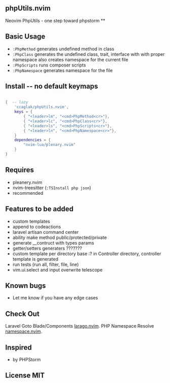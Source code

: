 ## phpUtils.nvim

Neovim PhpUtils - one step toward phpstorm
**

## Basic Usage

-   `:PhpMethod` generates undefined method in class
-   `:PhpClass` generates the undefined class, trait, interface with with proper namespace also creates namespace for the current file
-   `:PhpScripts` runs composer scripts
-   `:PhpNamespace` generates namespace for the file

## Install    -- no default keymaps

```lua

{  -- lazy
    'ccaglak/phpUtils.nvim',
    keys = {
        { "<leader>lm", "<cmd>PhpMethod<cr>"},
        { "<leader>lc", "<cmd>PhpClass<cr>"},
        { "<leader>ls", "<cmd>PhpScripts<cr>"},
        { "<leader>ln", "<cmd>PhpNamespace<cr>"},
    }
    dependencies = {
        "nvim-lua/plenary.nvim"
    }
}

```

## Requires

-   pleanery.nvim
-   nvim-treesitter (`:TSInstall php json`)
-   recommended

## Features to be added
- custom templates
- append to codeactions
- laravel artisan command center
- ability make method public/protected/private
- generate __contruct with types params
- getter/setters generaters ???????
- custom template per directory base :? in Controller directory, controller template is generated
- run tests (run all, filter, file, line)
- vim.ui.select and input overwrite telescope

## Known bugs
-   Let me know if you have any edge cases

## Check Out

Laravel Goto Blade/Components [larago.nvim](https://github.com/ccaglak/larago.nvim).
PHP Namespace Resolve [namespace.nvim](https://github.com/ccaglak/namespace.nvim).


## Inspired

-   by PHPStorm

## License MIT
